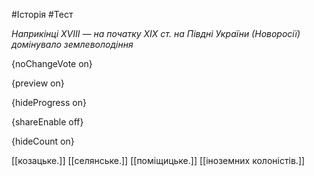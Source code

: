 #Історія #Тест

*Наприкінці ХVІІІ — на початку ХІХ ст. на Півдні України (Новоросії) домінувало землеволодіння*

{noChangeVote on}

{preview on}

{hideProgress on}

{shareEnable off}

{hideCount on}

[[козацьке.]]
[[селянське.]]
[[поміщицьке.]]
[[іноземних колоністів.]]
